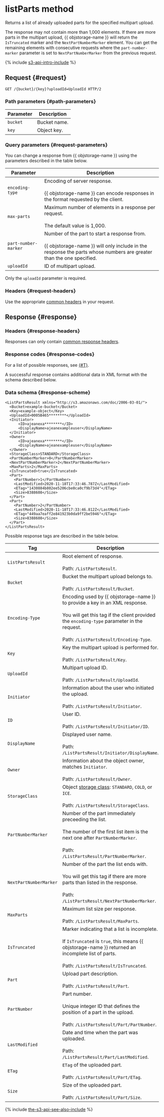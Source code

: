 # listParts method

Returns a list of already uploaded parts for the specified multipart upload.

The response may not contain more than 1,000 elements. If there are more parts in the multipart upload, {{ objstorage-name }} will return the `IsTruncated` marker and the `NextPartNumberMarker` element. You can get the remaining elements with consecutive requests where the `part-number-marker` parameter is set to `NextPartNumberMarker` from the previous request.

{% include [s3-api-intro-include](../../../../_includes/storage/s3-api-intro-include.md) %}

## Request {#request}

```
GET /{bucket}/{key}?uploadId=UploadId HTTP/2
```

### Path parameters {#path-parameters}

Parameter | Description
----- | -----
`bucket` | Bucket name.
`key` | Object key.


### Query parameters {#request-parameters}

You can change a response from {{ objstorage-name }} using the parameters described in the table below.

Parameter | Description
----- | -----
`encoding-type` | Encoding of server response.<br/><br/>{{ objstorage-name }} can encode responses in the format requested by the client.
`max-parts` | Maximum number of elements in a response per request.<br/><br/>The default value is 1,000.
`part-number-marker` | Number of the part to start a response from.<br/><br/>{{ objstorage-name }} will only include in the response the parts whose numbers are greater than the one specified.
`uploadId` | ID of multipart upload.


Only the `uploadId` parameter is required.

### Headers {#request-headers}

Use the appropriate [common headers](../common-request-headers.md) in your request.


## Response {#response}

### Headers {#response-headers}

Responses can only contain [common response headers](../common-response-headers.md).

### Response codes {#response-codes}

For a list of possible responses, see [{#T}](../response-codes.md).

A successful response contains additional data in XML format with the schema described below.

### Data schema {#response-scheme}

```
<ListPartsResult xmlns="http://s3.amazonaws.com/doc/2006-03-01/">
  <Bucket>example-bucket</Bucket>
  <Key>example-object</Key>
  <UploadId>0005B465********</UploadId>
  <Initiator>
      <ID>ajeanexa********</ID>
      <DisplayName>ajeanexampleuser</DisplayName>
  </Initiator>
  <Owner>
      <ID>ajeanexa********</ID>
      <DisplayName>ajeanexampleuser</DisplayName>
  </Owner>
  <StorageClass>STANDARD</StorageClass>
  <PartNumberMarker>0</PartNumberMarker>
  <NextPartNumberMarker>2</NextPartNumberMarker>
  <MaxParts>2</MaxParts>
  <IsTruncated>true</IsTruncated>
  <Part>
    <PartNumber>1</PartNumber>
    <LastModified>2020-11-18T17:33:46.787Z</LastModified>
    <ETag>"1430884b802ee5206cbe0ca0cf9b73d4"</ETag>
    <Size>8388608</Size>
  </Part>
  <Part>
    <PartNumber>2</PartNumber>
    <LastModified>2020-11-18T17:33:46.812Z</LastModified>
    <ETag>"449aa7eaff2e841923b0da9ff2be5946"</ETag>
    <Size>8388608</Size>
  </Part>
</ListPartsResult>
```

Possible response tags are described in the table below.

Tag | Description
----- | -----
`ListPartsResult` | Root element of response.<br/><br/>Path: `/ListPartsResult`.
`Bucket` | Bucket the multipart upload belongs to.<br/><br/>Path: `/ListPartsResult/Bucket`.
`Encoding-Type` | Encoding used by {{ objstorage-name }} to provide a key in an XML response.<br/><br/>You will get this tag if the client provided the `encoding-type` parameter in the request.<br/><br/>Path: `/ListPartsResult/Encoding-Type`.
`Key` | Key the multipart upload is performed for.<br/><br/>Path: `/ListPartsResult/Key`.
`UploadId` | Multipart upload ID.<br/><br/>Path: `/ListPartsResult/UploadId`.
`Initiator` | Information about the user who initiated the upload.<br/><br/>Path: `/ListPartsResult/Initiator`.
`ID` | User ID.<br/><br/>Path: `/ListPartsResult/Initiator/ID`.
`DisplayName` | Displayed user name.<br/><br/>Path: `/ListPartsResult/Initiator/DisplayName`.
`Owner` | Information about the object owner, matches `Initiator`.<br/><br/>Path: `/ListPartsResult/Owner`.
`StorageClass` | Object [storage class](../../../concepts/storage-class.md): `STANDARD`, `COLD`, or `ICE`.<br/><br/>Path: `/ListPartsResult/StorageClass`.
`PartNumberMarker` | Number of the part immediately preceeding the list.<br/><br/>The number of the first list item is the next one after `PartNumberMarker`.<br/><br/>Path: `/ListPartsResult/PartNumberMarker`.
`NextPartNumberMarker` | Number of the part the list ends with.<br/><br/>You will get this tag if there are more parts than listed in the response.<br/><br/>Path: `/ListPartsResult/NextPartNumberMarker`.
`MaxParts` | Maximum list size per response.<br/><br/>Path: `/ListPartsResult/MaxParts`.
`IsTruncated` | Marker indicating that a list is incomplete.<br/><br/>If `IsTruncated` is `true`, this means {{ objstorage-name }} returned an incomplete list of parts.<br/><br/>Path: `/ListPartsResult/IsTruncated`.
`Part` | Upload part description.<br/><br/>Path: `/ListPartsResult/Part`.
`PartNumber` | Part number.<br/><br/>Unique integer ID that defines the position of a part in the upload.<br/><br/>Path: `/ListPartsResult/Part/PartNumber`.
`LastModified` | Date and time when the part was uploaded.<br/><br/>Path: `/ListPartsResult/Part/LastModified`.
`ETag` | `ETag` of the uploaded part.<br/><br/>Path: `/ListPartsResult/Part/ETag`.
`Size` | Size of the uploaded part.<br/><br/>Path: `/ListPartsResult/Part/Size`.

{% include [the-s3-api-see-also-include](../../../../_includes/storage/the-s3-api-see-also-include.md) %}